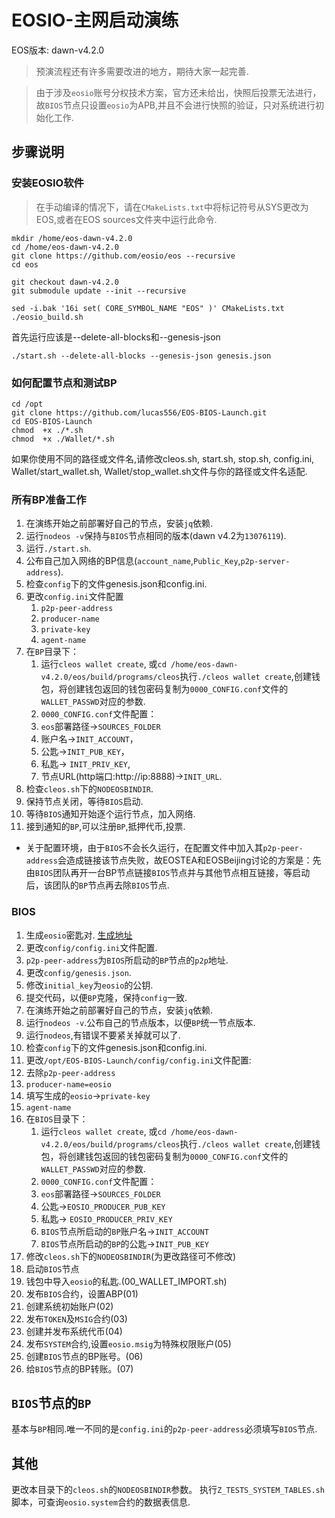 # EOSIO-主网启动演练
EOS版本: dawn-v4.2.0
> 预演流程还有许多需要改进的地方，期待大家一起完善.

> 由于涉及`eosio`账号分权技术方案，官方还未给出，快照后投票无法进行，故`BIOS`节点只设置`eosio`为APB,并且不会进行快照的验证，只对系统进行初始化工作.

## 步骤说明
### 安装EOSIO软件
> 在手动编译的情况下，请在`CMakeLists.txt`中将标记符号从SYS更改为EOS,或者在EOS sources文件夹中运行此命令.
```shell
mkdir /home/eos-dawn-v4.2.0  
cd /home/eos-dawn-v4.2.0
git clone https://github.com/eosio/eos --recursive    
cd eos  

git checkout dawn-v4.2.0  
git submodule update --init --recursive   

sed -i.bak '16i set( CORE_SYMBOL_NAME "EOS" )' CMakeLists.txt  
./eosio_build.sh   
```
首先运行应该是--delete-all-blocks和--genesis-json
```shell
./start.sh --delete-all-blocks --genesis-json genesis.json
```
### 如何配置节点和测试BP
```shell
cd /opt
git clone https://github.com/lucas556/EOS-BIOS-Launch.git
cd EOS-BIOS-Launch
chmod  +x ./*.sh
chmod  +x ./Wallet/*.sh
```
如果你使用不同的路径或文件名,请修改cleos.sh, start.sh, stop.sh, config.ini, Wallet/start_wallet.sh, Wallet/stop_wallet.sh文件与你的路径或文件名适配.

### 所有BP准备工作
1. 在演练开始之前部署好自己的节点，安装`jq`依赖.
2. 运行`nodeos -v`保持与`BIOS`节点相同的版本(dawn v4.2为`13076119`).
3. 运行`./start.sh`.
4. 公布自己加入网络的BP信息(`account_name`,`Public_Key`,`p2p-server-address`).
5. 检查`config`下的文件genesis.json和config.ini.
6. 更改`config.ini`文件配置    
    1. `p2p-peer-address`
    1. `producer-name`
    1. `private-key`
    1. `agent-name`
7. 在`BP`目录下：
    1. 运行`cleos wallet create`, 或`cd /home/eos-dawn-v4.2.0/eos/build/programs/cleos`执行`./cleos wallet create`,创建钱包，将创建钱包返回的钱包密码复制为`0000_CONFIG.conf`文件的`WALLET_PASSWD`对应的参数.
    2. `0000_CONFIG.conf`文件配置：
      1. `eos`部署路径->`SOURCES_FOLDER`
      2. 账户名->`INIT_ACCOUNT`，
      3. 公匙->`INIT_PUB_KEY`，
      4. 私匙-> `INIT_PRIV_KEY`,
      5. 节点URL(http端口:http://ip:8888)->`INIT_URL`.
8. 检查`cleos.sh`下的`NODEOSBINDIR`.
9. 保持节点关闭，等待`BIOS`启动.
10. 等待`BIOS`通知开始逐个运行节点，加入网络.
11. 接到通知的`BP`,可以注册`BP`,抵押代币,投票.


* 关于配置环境，由于`BIOS`不会长久运行，在配置文件中加入其`p2p-peer-address`会造成链接该节点失败，故EOSTEA和EOSBeijing讨论的方案是：先由`BIOS`团队再开一台BP节点链接`BIOS`节点并与其他节点相互链接，等启动后，该团队的`BP`节点再去除`BIOS`节点.

### BIOS
1. 生成`eosio`密匙对. [生成地址](https://eosfans.io/tools/generate/)
1. 更改`config/config.ini`文件配置.
  1. `p2p-peer-address`为`BIOS`所启动的`BP`节点的`p2p`地址.
2. 更改`config/genesis.json`.
  1. 修改`initial_key`为`eosio`的公钥.
3. 提交代码，以便`BP`克隆，保持`config`一致.
3. 在演练开始之前部署好自己的节点，安装`jq`依赖.
4. 运行`nodeos -v`.公布自己的节点版本，以便`BP`统一节点版本.
5. 运行`nodeos`,有错误不要紧关掉就可以了.
6. 检查`config`下的文件genesis.json和config.ini.
7. 更改`/opt/EOS-BIOS-Launch/config/config.ini`文件配置:
  1. 去除`p2p-peer-address`
  2. `producer-name=eosio`
  3. 填写生成的`eosio`->`private-key`
  4. `agent-name`
6. 在`BIOS`目录下：
    1. 运行`cleos wallet create`, 或`cd /home/eos-dawn-v4.2.0/eos/build/programs/cleos`执行`./cleos wallet create`,创建钱包，将创建钱包返回的钱包密码复制为`0000_CONFIG.conf`文件的`WALLET_PASSWD`对应的参数.
    2. `0000_CONFIG.conf`文件配置：
      1. `eos`部署路径->`SOURCES_FOLDER`
      3. 公匙->`EOSIO_PRODUCER_PUB_KEY`
      4. 私匙-> `EOSIO_PRODUCER_PRIV_KEY`
      5. `BIOS`节点所启动的`BP`账户名->`INIT_ACCOUNT`
      6. `BIOS`节点所启动的`BP`的公匙->`INIT_PUB_KEY`
7. 修改`cleos.sh`下的`NODEOSBINDIR`(为更改路径可不修改)
1. 启动`BIOS`节点
2. 钱包中导入`eosio`的私匙.(00_WALLET_IMPORT.sh)
2. 发布`BIOS`合约，设置ABP(01)
3. 创建系统初始账户(02)
4. 发布`TOKEN`及`MSIG`合约(03)
5. 创建并发布系统代币(04)
6. 发布`SYSTEM`合约,设置`eosio.msig`为特殊权限账户(05)
7. 创建`BIOS`节点的BP账号。(06)
8. 给`BIOS`节点的BP转账。(07)

## `BIOS`节点的`BP`
基本与`BP`相同.唯一不同的是`config.ini`的`p2p-peer-address`必须填写`BIOS`节点.

## 其他
更改本目录下的`cleos.sh`的`NODEOSBINDIR`参数。
执行`Z_TESTS_SYSTEM_TABLES.sh`脚本，可查询`eosio.system`合约的数据表信息.
